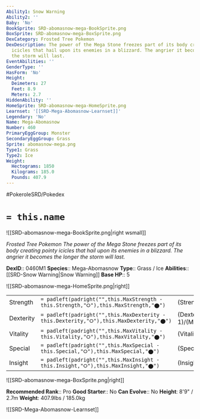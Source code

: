 ```yaml
---
Ability1: Snow Warning
Ability2: ''
Baby: 'No'
BookSprite: SRD-abomasnow-mega-BookSprite.png
BoxSprite: SRD-abomasnow-mega-BoxSprite.png
DexCategory: Frosted Tree Pokemon
DexDescription: The power of the Mega Stone freezes part of its body creating pointy
  icicles that hail upon its enemies in a blizzard. The angrier it becomes the longer
  the storm will last.
EventAbilities: ''
GenderType: ''
HasForm: 'No'
Height:
  Deimeters: 27
  Feet: 8.9
  Meters: 2.7
HiddenAbility: ''
HomeSprite: SRD-abomasnow-mega-HomeSprite.png
Learnset: '[[SRD-Mega-Abomasnow-Learnset]]'
Legendary: 'No'
Name: Mega-Abomasnow
Number: 460
PrimaryEggGroup: Monster
SecondaryEggGroup: Grass
Sprite: abomasnow-mega.png
Type1: Grass
Type2: Ice
Weight:
  Hectograms: 1850
  Kilograms: 185.0
  Pounds: 407.9
---
```


#PokeroleSRD/Pokedex

# `= this.name`

![[SRD-abomasnow-mega-BookSprite.png|right wsmall]]

*Frosted Tree Pokemon*
*The power of the Mega Stone freezes part of its body creating pointy icicles that hail upon its enemies in a blizzard. The angrier it becomes the longer the storm will last.*

**DexID**:: 0460M1
**Species**:: Mega-Abomasnow
**Type**:: Grass / Ice
**Abilities**:: [[SRD-Snow Warning|Snow Warning]]
**Base HP**:: 5

![[SRD-abomasnow-mega-HomeSprite.png|right]]

|           |                                                                                        |                                          |
| --------- | -------------------------------------------------------------------------------------- | ---------------------------------------- |
| Strength  | `= padleft(padright("",this.MaxStrength - this.Strength,"⭘"),this.MaxStrength,"⬤")`    | (Strength::3)/(MaxStrength::7)   |
| Dexterity | `= padleft(padright("",this.MaxDexterity - this.Dexterity,"⭘"),this.MaxDexterity,"⬤")` | (Dexterity:: 1)/(MaxDexterity::2) |
| Vitality  | `= padleft(padright("",this.MaxVitality - this.Vitality,"⭘"),this.MaxVitality,"⬤")`    | (Vitality::3)/(MaxVitality::6)   |
| Special   | `= padleft(padright("",this.MaxSpecial - this.Special,"⭘"),this.MaxSpecial,"⬤")`       | (Special::3)/(MaxSpecial::7)     |
| Insight   | `= padleft(padright("",this.MaxInsight - this.Insight,"⭘"),this.MaxInsight,"⬤")`       | (Insight::3)/(MaxInsight::6)     |

![[SRD-abomasnow-mega-BoxSprite.png|right]]

**Recommended Rank**:: Pro
**Good Starter**:: No
**Can Evolve**:: No
**Height**: 8'9" / 2.7m
**Weight**: 407.9lbs / 185.0kg

![[SRD-Mega-Abomasnow-Learnset]]